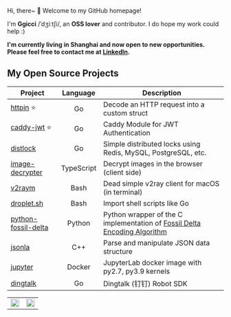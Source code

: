 Hi, there~ 👋 Welcome to my GitHub homepage!

I'm **Ggicci** /ˈdʒiːtʃi/, an **OSS lover** and contributor.
I do hope my work could help :)

**I'm currently living in Shanghai and now open to new opportunities. Please feel free to contact me at [LinkedIn](https://www.linkedin.com/in/ggicci).**
<!--
I have the following preferences:

1. overseas jobs and hope my employer can provide visa support
2. remote jobs that can collaborate globally (I believe I can adapt quickly though I have no such experience)
3. Back End (proficient), Full Stack (balance), Front End (familiar)

My resume: [ggicci.me/resume](https://ggicci.me/resume)
-->

## My Open Source Projects

| Project                                                              |  Language  | Description                                                                                                                                         |
| -------------------------------------------------------------------- | :--------: | --------------------------------------------------------------------------------------------------------------------------------------------------- |
| [httpin](https://github.com/ggicci/httpin) ⭐                        |     Go     | Decode an HTTP request into a custom struct                                                                                                         |
| [caddy-jwt](https://github.com/ggicci/caddy-jwt) ⭐                  |     Go     | Caddy Module for JWT Authentication                                                                                                                 |
| [distlock](https://github.com/ggicci/distlock)                       |     Go     | Simple distributed locks using Redis, MySQL, PostgreSQL, etc.                                                                                       |
| [image-decrypter](https://github.com/ggicci/image-decrypter)         | TypeScript | Decrypt images in the browser (client side)                                                                                                         |
| [v2raym](https://github.com/ggicci/v2raym)                           |    Bash    | Dead simple v2ray client for macOS (in terminal)                                                                                                    |
| [droplet.sh](https://github.com/ggicci/droplet.sh)                   |    Bash    | Import shell scripts like Go                                                                                                                        |
| [python-fossil-delta](https://github.com/ggicci/python-fossil-delta) |   Python   | Python wrapper of the C implementation of [Fossil Delta Encoding Algorithm](https://fossil-scm.org/home/doc/trunk/www/delta_encoder_algorithm.wiki) |
| [jsonla](https://github.com/ggicci/jsonla)                           |    C++     | Parse and manipulate JSON data structure                                                                                                            |
| [jupyter](https://github.com/ggicci/jupyter)                         |   Docker   | JupyterLab docker image with py2.7, py3.9 kernels                                                                                                   |
| [dingtalk](https://github.com/ggicci/dingtalk)                       |     Go     | Dingtalk (钉钉) Robot SDK                                                                                                                           |

<table>
<tbody>
  <tr>
    <td>
      <a href="https://github.com/anuraghazra/github-readme-stats">
        <img src="https://github-readme-stats.vercel.app/api?username=ggicci&count_private=true&hide_title=true&hide_border=true" style="width: 100%" />
      </a>
    </td>
    <td>
      <a href="https://github.com/anuraghazra/github-readme-stats">
        <img src="https://github-readme-stats.vercel.app/api/top-langs?username=ggicci&layout=compact&hide_border=true" style="width: 100%" />
      </a>
    </td>
  </tr>
</tbody>
</table>
